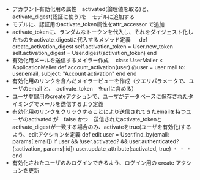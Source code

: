 - アカウント有効化用の属性　activated(論理値を取る)と、activate_digest(認証に使う)を　モデルに追加する
- モデルに、認証用のactivate_token属性をattr_accessor で追加
- activate_tokenに、ランダムなトークンを代入し、それをダイジェスト化したものをactivate_digestに代入するメソッド定義
　 def create_activation_digest
      self.activation_token  = User.new_token <!-- ランダムなトークンを作成するメソッド -->
      self.activation_digest = User.digest(activation_token) <!-- 渡された値をダイジェスト化するメソッド -->
   end
- 有効化用メールを送信するメイラー作成
　class UserMailer < ApplicationMailer
    def account_activation(user)
      @user = user
    mail to: user.email, subject: "Account activation"
    end 
  end
- 有効化用のリンクを含んだメイラービューを作成（クエリパラメータで、ユーザのemail と、　activate_token　をurlに含める）
- ユーザ登録用のcreateアクションで、ユーザがデータベースに保存されたタイミングでメールを送信するよう定義
- 有効化用のリンクをクリックすることにより送信されてきたemailを持つユーザのactivated が　false かつ　送信されたactivate_tokenとactivate_digestが一致する場合のみ、activateをtrue(ユーザを有効化)するよう、editアクションを定義
 def edit
    user = User.find_by(email: params[:email])
    if user && !user.activated? && user.authenticated?(:activation, params[:id])<!-- トークンとダイジェストが一致する場合にtrueを返すメソッド-->
      user.update_attribute(:activated,    true)
     ・
     ・
     ・
  end
- 有効化されたユーザのみログインできるよう、ログイン用の create アクションを更新
  
